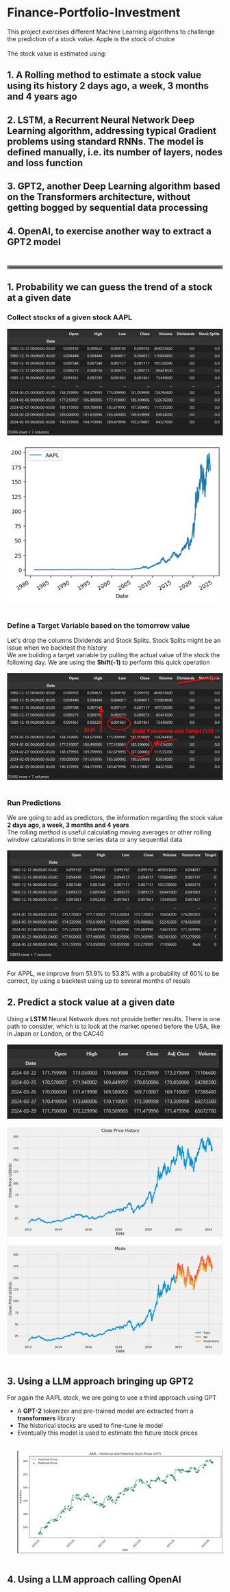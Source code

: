 # Finance-Portfolio-Investment

This project exercises different Machine Learning algorithms to challenge the prediction of a stock value. Apple is the stock of choice<br><br>
The stock value is estimated using:

## 1. A **Rolling** method to estimate a stock value using its history 2 days ago, a week, 3 months and 4 years ago<br>

## 2. **LSTM**, a Recurrent Neural Network Deep Learning algorithm, addressing typical Gradient problems using standard RNNs. The model is defined manually, i.e. its number of layers, nodes and loss function<br>

## 3. **GPT2**, another Deep Learning algorithm based on the **Transformers** architecture, without getting bogged by sequential data processing<br>

## 4. **OpenAI**, to exercise another way to extract a GPT2 model<br><br><rb>

<hr style="border:4px solid gray">

## 1. Probability we can guess the trend of a stock at a given date

### Collect stocks of a given stock AAPL <br>

![Portfolio 'AAPL', 'MSFT', 'GOOGL', 'AMZN', 'TSLA'](./pictures/portfolio01List.png "Portfolio 'AAPL', 'MSFT', 'GOOGL', 'AMZN', 'TSLA'")<br><br>
![Portfolio 'AAPL', 'MSFT', 'GOOGL', 'AMZN', 'TSLA'](./pictures/portfolio01AAPL.png "Portfolio 'AAPL', 'MSFT', 'GOOGL', 'AMZN', 'TSLA'")<br><br>

### Define a Target Variable based on the tomorrow value <br>

Let's drop the columns Dividends and Stock Splits. Stock Splits might be an issue when we backtest the history<br>
We are building a target variable by pulling the actual value of the stock the following day. We are using the **Shift(-1)** to perform this quick operation<br><br>
![Portfolio 'AAPL', 'MSFT', 'GOOGL', 'AMZN', 'TSLA'](./pictures/portfolio02List.png "Portfolio 'AAPL', 'MSFT', 'GOOGL', 'AMZN', 'TSLA'")<br><br>

### Run Predictions<br>

We are going to add as predictors, the information regarding the stock value **2 days ago, a week, 3 months and 4 years**<br>
The rolling method is useful calculating moving averages or other rolling window calculations in time series data or any sequential data<br><br>
![Portfolio 'AAPL', 'MSFT', 'GOOGL', 'AMZN', 'TSLA'](./pictures/portfolio03List.png "Portfolio 'AAPL', 'MSFT', 'GOOGL', 'AMZN', 'TSLA'")<br><br>
For APPL, we improve from 51.9% to 53.8% with a probability of 60% to be correct, by using a backtest using up to several months of resuls<br>

## 2. Predict a stock value at a given date

Using a **LSTM** Neural Network does not provide better results. There is one path to consider, which is to look at the market opened before the USA, like in Japan or London, or the CAC40<br><br>
![Portfolio LSTM 'AAPL'](./pictures/lstm_apple_excerpt.png "Portfolio LSTM 'AAPL'")<br><br>
![Portfolio LSTM 'AAPL'](./pictures/lstm_apple_price_history.png "Portfolio LSTM 'AAPL'")<br><br>
![Portfolio LSTM 'AAPL'](./pictures/lstm_with_predictions.png "Portfolio LSTM 'AAPL'")<br><br>

## 3. Using  a LLM approach bringing up GPT2

For again the AAPL stock, we are going to use a third approach using GPT<br>

* A **GPT-2** tokenizer and pre-trained model are extracted from a **transformers** library<br>
* The historical stocks are used to fine-tune le model<br>
* Eventually this model is used to estimate the future stock prices<br><br><br>
![Portfolio GPT2 'AAPL'](./pictures/GPT_HistoricalvsPredictedStocks.png "Portfolio LSTM 'AAPL'")<br><br>

## 4. Using a LLM approach calling OpenAI
